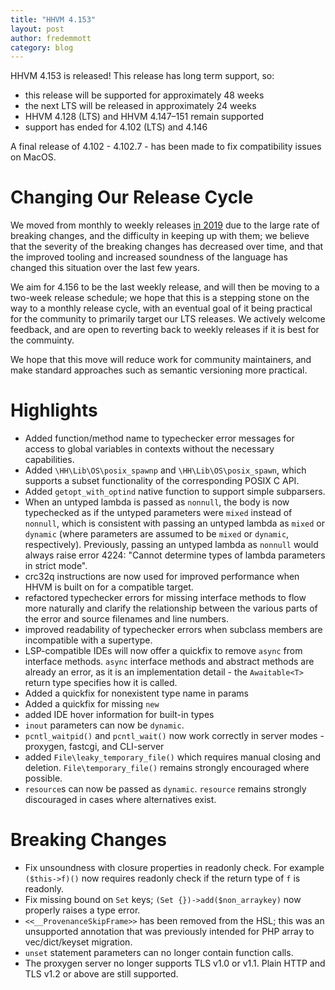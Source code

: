 ```yaml
---
title: "HHVM 4.153"
layout: post
author: fredemmott
category: blog
---
```


HHVM 4.153 is released! This release has long term support, so:
- this release will be supported for approximately 48 weeks
- the next LTS will be released in approximately 24 weeks
- HHVM 4.128 (LTS) and HHVM 4.147&ndash;151 remain supported
- support has ended for 4.102 (LTS) and 4.146

A final release of 4.102 - 4.102.7 - has been made to fix compatibility issues
on MacOS.

# Changing Our Release Cycle

We moved from monthly to weekly releases
[in 2019](https://hhvm.com/blog/2019/02/11/hhvm-4.0.0.html) due to the large
rate of breaking changes, and the difficulty in keeping up with them; we
believe that the severity of the breaking changes has decreased over time,
and that the improved tooling and increased soundness of the language has
changed this situation over the last few years.

We aim for 4.156 to be the last weekly release, and will then be moving to a
two-week release schedule; we hope that this is a stepping stone on the way
to a monthly release cycle, with an eventual goal of it being practical for
the community to primarily target our LTS releases. We actively welcome
feedback, and are open to reverting back to weekly releases if it is best for
the commuinty.

We hope that this move will reduce work for community maintainers, and make
standard approaches such as semantic versioning more practical.

# Highlights

- Added function/method name to typechecker error messages for access to
  global variables in contexts without the necessary capabilities.
- Added `\HH\Lib\OS\posix_spawnp` and `\HH\Lib\OS\posix_spawn`, which supports a
  subset functionality of the corresponding POSIX C API.
- Added `getopt_with_optind` native function to support simple subparsers.
- When an untyped lambda is passed as `nonnull`, the body is now typechecked as
  if the untyped parameters were `mixed` instead of `nonnull`, which is
  consistent with passing an untyped lambda as `mixed` or `dynamic` (where
  parameters are assumed to be `mixed` or `dynamic`, respectively). Previously,
  passing an untyped lambda as `nonnull` would always raise error 4224: "Cannot
  determine types of lambda parameters in strict mode".
- crc32q instructions are now used for improved performance when HHVM is built
  on for a compatible target.
- refactored typechecker errors for missing interface methods to flow more
  naturally and clarify the relationship between the various parts of the error
  and source filenames and line numbers.
- improved readability of typechecker errors when subclass members are
  incompatible with a supertype.
- LSP-compatible IDEs will now offer a quickfix to remove `async` from
  interface methods. `async` interface methods and abstract methods are already
  an error, as it is an implementation detail - the `Awaitable<T>` return type
  specifies how it is called.
- Added a quickfix for nonexistent type name in params
- Added a quickfix for missing `new`
- added IDE hover information for built-in types
- `inout` parameters can now be `dynamic`.
- `pcntl_waitpid()` and `pcntl_wait()` now work correctly in server modes -
  proxygen, fastcgi, and CLI-server
- added `File\leaky_temporary_file()` which requires manual closing
  and deletion. `File\temporary_file()` remains strongly encouraged where
  possible.
- `resource`s can now be passed as `dynamic`. `resource` remains strongly
  discouraged in cases where alternatives exist.

# Breaking Changes

- Fix unsoundness with closure properties in readonly check. For example
  `($this->f)()` now requires readonly check if the return type of `f` is
  readonly.
- Fix missing bound on `Set` keys; `(Set {})->add($non_arraykey)` now properly
  raises a type error.
- `<<__ProvenanceSkipFrame>>` has been removed from the HSL; this was an
  unsupported annotation that was previously intended for PHP array to
  vec/dict/keyset migration.
- `unset` statement parameters can no longer contain function calls.
- The proxygen server no longer supports TLS v1.0 or v1.1. Plain HTTP and
  TLS v1.2 or above are still supported.
